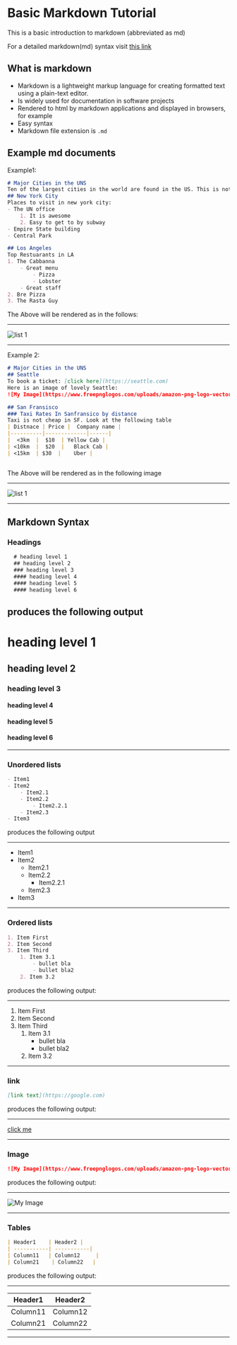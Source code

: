 # Basic Markdown Tutorial
This is a basic introduction to markdown (abbreviated as md)

For a detailed markdown(md) syntax visit [this link](https://www.markdownguide.org/basic-syntax/)

## What is markdown
- Markdown is a lightweight markup language for creating formatted text using a plain-text editor. 
- Is widely used for documentation in software projects
- Rendered to html by markdown applications and displayed in browsers, for example
- Easy syntax
- Markdown file extension is `.md`
## Example md documents
Example1:

```md
# Major Cities in the UNS
Ten of the largest cities in the world are found in the US. This is not actually true. It is totally made up. Like fake news. 
## New York City
Places to visit in new york city:
- The UN office
    1. It is awesome
    2. Easy to get to by subway
- Empire State building
- Central Park

## Los Angeles
Top Restuarants in LA
1. The Cabbanna
    - Great menu
        - Pizza
        - Lobster
    - Great staff
2. Bre Pizza
3. The Rasta Guy

```
The Above will be rendered as in the follows:

---
![list 1]({{site.url}}/images/md1.png)

---

Example 2:

```md
# Major Cities in the UNS
## Seattle
To book a ticket: [click here](https://seattle.com)
Here is an image of lovely Seattle:
![My Image](https://www.freepnglogos.com/uploads/amazon-png-logo-vector/amazon-emblem-png-logo-vector-13.png)

## San Fransisco
### Taxi Rates In Sanfransico by distance
Taxi is not cheap in SF. Look at the following table
| Distnace | Price |  Company name |
|----------|-------------|------|
|  <3km  |  $10  | Yellow Cab |
| <10km  |  $20  |   Black Cab |
| <15km  | $30  |    Uber |



```
The Above will be rendered as in the following image

---
![list 1]({{site.url}}/images/md2.png)

---

## Markdown Syntax
### Headings

```md
  # heading level 1
  ## heading level 2
  ### heading level 3
  #### heading level 4
  #### heading level 5
  #### heading level 6
```

produces the following output
---
# heading level 1
## heading level 2
### heading level 3
#### heading level 4
#### heading level 5
#### heading level 6
---

  
### Unordered lists

```md
- Item1
- Item2
    - Item2.1
    - Item2.2
        - Item2.2.1
    - Item2.3
- Item3
```
produces the following output

---
- Item1
- Item2
    - Item2.1
    - Item2.2
        - Item2.2.1
    - Item2.3
- Item3
---

### Ordered lists

```md
1. Item First
2. Item Second
3. Item Third
    1. Item 3.1
        - bullet bla
        - bullet bla2
    2. Item 3.2
```

produces the following output:

---
1. Item First
2. Item Second
3. Item Third
    1. Item 3.1
        - bullet bla
        - bullet bla2
    2. Item 3.2
---

### link

```md
[link text](https://google.com)
```
produces the following output:

---
[click me](https://google.com)

---

### Image

```md
![My Image](https://www.freepnglogos.com/uploads/amazon-png-logo-vector/amazon-emblem-png-logo-vector-13.png)
```

produces the following output:

---
![My Image](https://www.freepnglogos.com/uploads/amazon-png-logo-vector/amazon-emblem-png-logo-vector-13.png)

---

### Tables

```md
| Header1    | Header2 |
| -----------| -----------|
| Column11   | Column12     |
| Column21    | Column22   |
```

produces the following output:

---

| Header1    | Header2 |
| -----------| -----------|
| Column11   | Column12     |
| Column21    | Column22   |

---